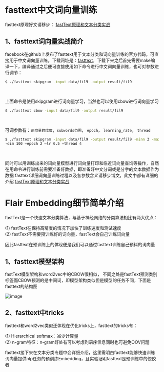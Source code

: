 fasttext中文词向量训练
==========
fasttext原理好文请移步：
[fastText原理和文本分类实战](https://blog.csdn.net/feilong_csdn/article/details/88655927)<br>


1、fasttext词向量实战简介
-------------
facebook在github上发布了fasttext用于文本分类和词向量训练的官方代码，可直接用于中文词向量训练，下载网址是：[fasttext](https://github.com/facebookresearch/fastText)，下载下来之后首先需要make编译一下，编译通过之后便可直接使用如下命令进行中文词向量训练，也可对参数进行调节：<br>

```Bash
$ ./fasttext skipgram -input data/fil9 -output result/fil9
```
<br>

上面命令是使用skipgram进行词向量学习，当然也可以使用cbow进行词向量学习<br>


```Bash
$ ./fasttext cbow -input data/fil9 -output result/fil9
```
<br>

可调参数有：`词向量的维度`，`subwords范围`， `epoch`， `learning_rate`， `thread` <br>

```Bash
$ ./fasttext skipgram -input data/fil9 -output result/fil9 -minn 2 -maxn 5 
-dim 100 –epoch 2 –lr 0.5 –thread 4
```
<br>

同时可以用训练出来的词向量模型进行词向量打印和临近词向量查询等操作，自然在用命令进行训练前需要准备好数据，即准备好中文分词或是分字的文本数据作为数据
fasttext详细词向量训练过程以及各参数含义请移步博文，此文中都有详细的介绍
[fastText原理和文本分类实战](https://blog.csdn.net/feilong_csdn/article/details/88655927)


Flair Embedding细节简单介绍
===================

fastText是一个快速文本分类算法，与基于神经网络的分类算法相比有两大优点：<br>

(1) fastText在保持高精度的情况下加快了训练速度和测试速度<br>
(2) fastText不需要预训练好的词向量，fastText会自己训练词向量<br>

因此fasttext在预训练上的体现便是我们可以通过fasttext训练自己预料的词向量<br>

1、fasttext模型架构
---------------
fastText模型架构和word2vec中的CBOW很相似， 不同之处是fastText预测类别标签而CBOW预测的是中间词，即模型架构类似但是模型的任务不同，下面是fasttext的结构图<br>

![image](https://github.com/zlsdu/Word-Embedding/blob/master/phone/fasttext1.png)

2、fasttext中tricks
------------------

fasttext和word2vec类似还体现在优化tricks上，fasttext的tricks有：<br>

(1) Hierarchical softmax：减少计算量<br>
(2) n-gram特征：n-gram好处有可以考虑到语序信息同时也可避免OOV问题<br>

fasttext接下来在文本分类专题中会详细介绍，这里需明白fasttext能够快速训练词向量提供nlp任务的预训练Embedding，且实验证明fasttext是预训练中的佼佼者


